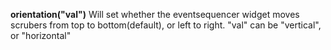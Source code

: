 <a name="orientation"></a>
**orientation("val")** Will set whether the eventsequencer widget moves scrubers from top to bottom(default), or left to right. "val" can be "vertical", or "horizontal"  